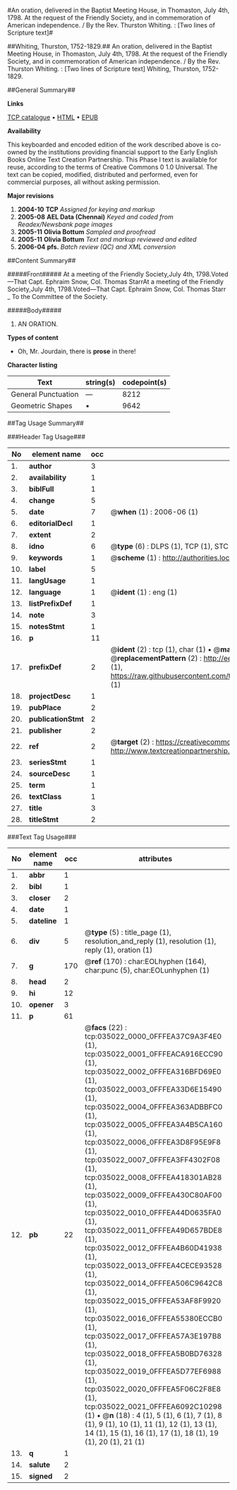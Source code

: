 #An oration, delivered in the Baptist Meeting House, in Thomaston, July 4th, 1798. At the request of the Friendly Society, and in commemoration of American independence. / By the Rev. Thurston Whiting. : [Two lines of Scripture text]#

##Whiting, Thurston, 1752-1829.##
An oration, delivered in the Baptist Meeting House, in Thomaston, July 4th, 1798. At the request of the Friendly Society, and in commemoration of American independence. / By the Rev. Thurston Whiting. : [Two lines of Scripture text]
Whiting, Thurston, 1752-1829.

##General Summary##

**Links**

[TCP catalogue](http://www.ota.ox.ac.uk/tcp/)  • 
[HTML](http://tei.it.ox.ac.uk/tcp/Texts-HTML/free/N26/N26335.html)  • 
[EPUB](http://tei.it.ox.ac.uk/tcp/Texts-EPUB/free/N26/N26335.epub)

**Availability**

This keyboarded and encoded edition of the
	       work described above is co-owned by the institutions
	       providing financial support to the Early English Books
	       Online Text Creation Partnership. This Phase I text is
	       available for reuse, according to the terms of Creative
	       Commons 0 1.0 Universal. The text can be copied,
	       modified, distributed and performed, even for
	       commercial purposes, all without asking permission.

**Major revisions**

1. __2004-10__ __TCP__ *Assigned for keying and markup*
1. __2005-08__ __AEL Data (Chennai)__ *Keyed and coded from Readex/Newsbank page images*
1. __2005-11__ __Olivia Bottum__ *Sampled and proofread*
1. __2005-11__ __Olivia Bottum__ *Text and markup reviewed and edited*
1. __2006-04__ __pfs.__ *Batch review (QC) and XML conversion*

##Content Summary##

#####Front#####
At a meeting of the Friendly Society,July 4th, 1798.Voted—That Capt. Ephraim Snow, Col. Thomas StarrAt a meeting of the Friendly Society,July 4th, 1798.Voted—That Capt. Ephraim Snow, Col. Thomas Starr
    _ To the Committee of the Society.

#####Body#####

1. AN ORATION.

**Types of content**

  * Oh, Mr. Jourdain, there is **prose** in there!

**Character listing**


|Text|string(s)|codepoint(s)|
|---|---|---|
|General Punctuation|—|8212|
|Geometric Shapes|▪|9642|

##Tag Usage Summary##

###Header Tag Usage###

|No|element name|occ|attributes|
|---|---|---|---|
|1.|__author__|3||
|2.|__availability__|1||
|3.|__biblFull__|1||
|4.|__change__|5||
|5.|__date__|7| @__when__ (1) : 2006-06 (1)|
|6.|__editorialDecl__|1||
|7.|__extent__|2||
|8.|__idno__|6| @__type__ (6) : DLPS (1), TCP (1), STC (1), NOTIS (1), IMAGE-SET (1), EVANS-CITATION (1)|
|9.|__keywords__|1| @__scheme__ (1) : http://authorities.loc.gov/ (1)|
|10.|__label__|5||
|11.|__langUsage__|1||
|12.|__language__|1| @__ident__ (1) : eng (1)|
|13.|__listPrefixDef__|1||
|14.|__note__|3||
|15.|__notesStmt__|1||
|16.|__p__|11||
|17.|__prefixDef__|2| @__ident__ (2) : tcp (1), char (1)  •  @__matchPattern__ (2) : ([0-9\-]+):([0-9IVX]+) (1), (.+) (1)  •  @__replacementPattern__ (2) : http://eebo.chadwyck.com/downloadtiff?vid=$1&page=$2 (1), https://raw.githubusercontent.com/textcreationpartnership/Texts/master/tcpchars.xml#$1 (1)|
|18.|__projectDesc__|1||
|19.|__pubPlace__|2||
|20.|__publicationStmt__|2||
|21.|__publisher__|2||
|22.|__ref__|2| @__target__ (2) : https://creativecommons.org/publicdomain/zero/1.0/ (1), http://www.textcreationpartnership.org/docs/. (1)|
|23.|__seriesStmt__|1||
|24.|__sourceDesc__|1||
|25.|__term__|1||
|26.|__textClass__|1||
|27.|__title__|3||
|28.|__titleStmt__|2||


###Text Tag Usage###

|No|element name|occ|attributes|
|---|---|---|---|
|1.|__abbr__|1||
|2.|__bibl__|1||
|3.|__closer__|2||
|4.|__date__|1||
|5.|__dateline__|1||
|6.|__div__|5| @__type__ (5) : title_page (1), resolution_and_reply (1), resolution (1), reply (1), oration (1)|
|7.|__g__|170| @__ref__ (170) : char:EOLhyphen (164), char:punc (5), char:EOLunhyphen (1)|
|8.|__head__|2||
|9.|__hi__|12||
|10.|__opener__|3||
|11.|__p__|61||
|12.|__pb__|22| @__facs__ (22) : tcp:035022_0000_0FFFEA37C9A3F4E0 (1), tcp:035022_0001_0FFFEACA916ECC90 (1), tcp:035022_0002_0FFFEA316BFD69E0 (1), tcp:035022_0003_0FFFEA33D6E15490 (1), tcp:035022_0004_0FFFEA363ADBBFC0 (1), tcp:035022_0005_0FFFEA3A4B5CA160 (1), tcp:035022_0006_0FFFEA3D8F95E9F8 (1), tcp:035022_0007_0FFFEA3FF4302F08 (1), tcp:035022_0008_0FFFEA418301AB28 (1), tcp:035022_0009_0FFFEA430C80AF00 (1), tcp:035022_0010_0FFFEA44D0635FA0 (1), tcp:035022_0011_0FFFEA49D657BDE8 (1), tcp:035022_0012_0FFFEA4B60D41938 (1), tcp:035022_0013_0FFFEA4CECE93528 (1), tcp:035022_0014_0FFFEA506C9642C8 (1), tcp:035022_0015_0FFFEA53AF8F9920 (1), tcp:035022_0016_0FFFEA55380ECCB0 (1), tcp:035022_0017_0FFFEA57A3E197B8 (1), tcp:035022_0018_0FFFEA5B0BD76328 (1), tcp:035022_0019_0FFFEA5D77EF6988 (1), tcp:035022_0020_0FFFEA5F06C2F8E8 (1), tcp:035022_0021_0FFFEA6092C10298 (1)  •  @__n__ (18) : 4 (1), 5 (1), 6 (1), 7 (1), 8 (1), 9 (1), 10 (1), 11 (1), 12 (1), 13 (1), 14 (1), 15 (1), 16 (1), 17 (1), 18 (1), 19 (1), 20 (1), 21 (1)|
|13.|__q__|1||
|14.|__salute__|2||
|15.|__signed__|2||
